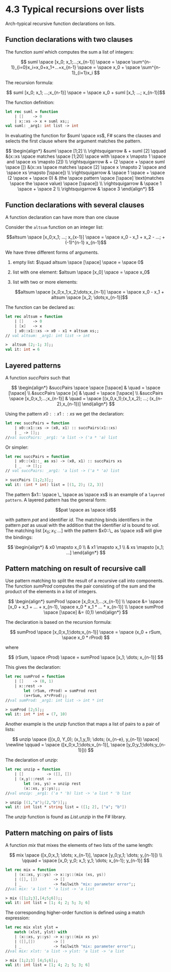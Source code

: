 # 4.3 Typical recursions over lists

Arch-typical recursive function declarations on lists.

## Function declarations with two clauses

The function $suml$ which computes the sum a list of integers:

$$
suml \space [x_0; x_1;...;x_{n-1}] \space = \space \sum^{n-1}_{i=0}x_i=x_0+x_1+...+x_{n-1} \space = \space x_0 + \space \sum^{n-1}_{i=1}x_i
$$

The recursion formula:

$$ suml [x_0; x_1; ...;x_{n-1}] \space = \space x_0 + suml [x_1; ...; x_{n-1}]$$

The function definition:

```fsharp
let rec suml = function
    | []    -> 0
    | x::xs -> x + suml xs;;
val suml: _arg1: int list -> int
```

In evaluating the function for $suml \space xs$, F# scans the clauses and selects the first clause where the argument matches the pattern.

$$
\begin{align*}
    &suml \space [1;2] \\
\rightsquigarrow & + suml [2] \qquad      &(x::xs \space matches \space [1;20] \space with \space x \mapsto 1 \space and \space xs \mapsto [2]) \\
\rightsquigarrow & + (2 \space + \space suml \space []) &(x::xs \space matches \space [2] \space x \mapsto 2 \space and \space xs \mapsto [\space]) \\
\rightsquigarrow & \space 1 \space + \space (2 \space + \space 0)  & (the \space pattern \space [\space] \text(matches \space the \space value) \space [\space]) \\
\rightsquigarrow & \space 1 \space + \space 2 \\
\rightsquigarrow & \space 3
\end{align*}
$$

## Function declarations with several clauses

A function declaration can have more than one clause

Consider the `altsum` function on an integer list:

$$altsum \space [x_0;x_1; ...; x_{x-1}] \space = \space x_0 - x_1 + x_2 - ...; + (-1)^{n-1} x_{n-1}$$

We have three different forms of arguments.

1. empty list: $\quad altsum \space [\space] \space = \space 0$

2. list with one element: $altsum \space [x_0] \space = \space x_0$

3. list with two or more elements:

    $$altsum \space [x_0;x_1;x_2;\dots;x_{n-1}] \space = \space x_0 - x_1 + altsum \space [x_2; \dots;x_{n-1}]$$

The function can be declared as:

```fsharp
let rec altsum = function
    | []    -> 0
    | [x]   -> x
    | x0::x1::xs -> x0 - x1 + altsum xs;;
// val altsum: _arg1: int list -> int

>  altsum [2;-1; 3];;
val it: int = 6
```

## Layered patterns

A function $succPairs$ such that

$$
\begin{align*}
&succPairs \space \space [\space]     & \quad = \space [\space] \\
&succPairs \space [x]          & \quad = \space [\space] \\
&succPairs \space [x_0;x_1;...;x_{n-1}] & \quad = \space [(x_0,x_1);(x_1,x_2); ...; (x_{n-2},x_{n-1})]
\end{align*}
$$

Using the pattern $x0::x1::xs$ we get the declaration:


```fsharp 
let rec succPairs = function
    | x0::x1::xs -> (x0, x1) :: succPairs(x1::xs)
    | _ -> [];;
//val succPairs: _arg1: 'a list -> ('a * 'a) list
```

Or simpler:

```fsharp
let rec succPairs = function
    | x0::(x1::_ as xs) -> (x0, x1) :: succPairs xs
    | _  -> [];;
// val succPairs: _arg1: 'a list -> ('a * 'a) list

> succPairs [1;2;3];;
val it: (int * int) list = [(1, 2); (2, 3)]
```

The pattern $x1:: \space \_ \space as \space xs$ is an example of a `layered pattern`. A layered pattern has the general form:

$$pat \space as \space id$$

with pattern $pat$ and identifier $id$. The matching binds identifiers in the pattern $pat$ as usual with the addition that the identifier $id$ is bound to $val$. The matching list $[x_0;x_1;\dots]$ with the pattern $x0::\_ as \space xs$ will give the bindings:

$$
\begin{align*}
& x0 \mapsto x_0 \\
& x1 \mapsto x_1 \\
& xs \mapsto [x_1; ...]
\end{align*}
$$

## Pattern matching on result of recursive call

Use pattern matching to split the result of a recursive call into components.  The function $sumProd$ computes the pair consisting of the sum and the product of the elements in a list of integers.

$$
\begin{align*}
sumProd \space [x_0;x_1;...;x_{n-1}] \\
\space  &= \space [x_0 + x_1 + ... + x_{n-1}, \space x_0 * x_1 * ... * x_{n-1}]  \\
\space sumProd \space [\space] &= (0,1)
\end{align*}
$$

The declaration is based on the recursion formula:

$$
sumProd \space [x_0;x_1;\dots;x_{n-1}] \space = \space (x_0 + rSum, \space x_0 * rProd)
$$

where

$$
(rSum, \space rProd) \space = sumProd \space [x_1; \dots; x_{n-1}]
$$

This gives the declaration:

```fsharp
let rec sumProd = function
    | []    -> (0, 1)
    | x::rest ->
        let (rSum, rProd) = sumProd rest
        (x+rSum, x*rProd);;
//val sumProd: _arg1: int list -> int * int

> sumProd [2;5];;
val it: int * int = (7, 10)
```

Another example is the $unzip$ function that maps a list of pairs to a pair of lists:

$$
unzip \space ([(x_0, Y_0); (x_1,y_1); \dots; (x_{n-e}, y_{n-1}) \space] \newline
\qquad = \space ([x_0;x_1;\dots;x_{n-1}], \space [y_0;y_1;\dots;y_{n-1}]))
$$

The declaration of $unzip$:

```fsharp
let rec unzip = function
    | []          -> ([], [])
    | (x,y)::rest ->
        let (xs, ys) = unzip rest
        (x::xs, y::ys);;
//val unzip: _arg1: ('a * 'b) list -> 'a list * 'b list

> unzip [(1,"a");(2,"b")];;
val it: int list * string list = ([1; 2], ["a"; "b"])
```

The $unzip$ function is found as $List.unzip$ in the F# library.

## Pattern matching on pairs of lists

A function $mix$ that mixes the elements of two lists of the same length:

$$
mix \space ([x_0;x_1; \dots; x_{n-1}], \space [y_0;y_1; \dots; y_{n-1}]) \\
\qquad = \space [x_0; y_0; x_1; y_1; \dots; x_{n-1}; y_{n-1}]
$$

```fsharp
let rec mix = function
    | (x::xs, y::ys) -> x::y::(mix (xs, ys))
    | ([], [])       -> []
    | _              -> failwith "mix: parameter error";;
//val mix: 'a list * 'a list -> 'a list

> mix ([1;2;3],[4;5;6]);;
val it: int list = [1; 4; 2; 5; 3; 6]
```

The corresponding higher-order function is defined using a match expression:

```fsharp
let rec mix xlst ylst =
    match (xlst, ylst) with
    | (x::xs, y::ys) -> x::y::(mix xs ys)
    | ([],[])        -> []
    | _              -> failwith "mix: parameter error";;
//val mix: xlst: 'a list -> ylst: 'a list -> 'a list

> mix [1;2;3] [4;5;6];;
val it: int list = [1; 4; 2; 5; 3; 6]
```
